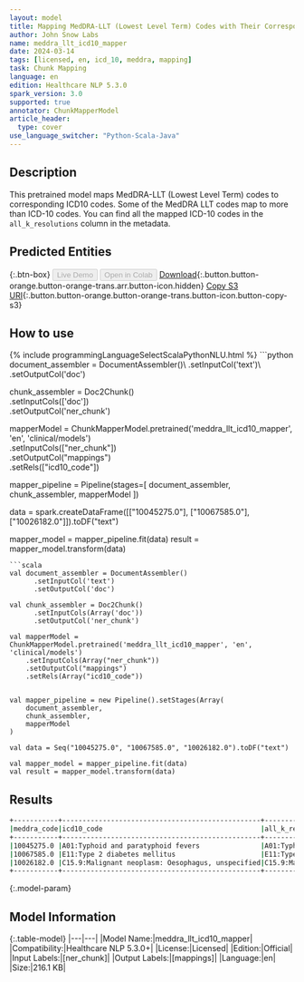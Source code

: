 ```yaml
---
layout: model
title: Mapping MedDRA-LLT (Lowest Level Term) Codes with Their Corresponding ICD-10 Codes
author: John Snow Labs
name: meddra_llt_icd10_mapper
date: 2024-03-14
tags: [licensed, en, icd_10, meddra, mapping]
task: Chunk Mapping
language: en
edition: Healthcare NLP 5.3.0
spark_version: 3.0
supported: true
annotator: ChunkMapperModel
article_header:
  type: cover
use_language_switcher: "Python-Scala-Java"
---
```


## Description

This pretrained model maps MedDRA-LLT (Lowest Level Term) codes to corresponding ICD10 codes. Some of the MedDRA LLT codes map to more than ICD-10 codes. You can find all the mapped ICD-10 codes in the `all_k_resolutions` column in the metadata.

## Predicted Entities



{:.btn-box}
<button class="button button-orange" disabled>Live Demo</button>
<button class="button button-orange" disabled>Open in Colab</button>
[Download](https://s3.amazonaws.com/auxdata.johnsnowlabs.com/clinical/models/meddra_llt_icd10_mapper_en_5.3.0_3.0_1710435747498.zip){:.button.button-orange.button-orange-trans.arr.button-icon.hidden}
[Copy S3 URI](s3://auxdata.johnsnowlabs.com/clinical/models/meddra_llt_icd10_mapper_en_5.3.0_3.0_1710435747498.zip){:.button.button-orange.button-orange-trans.button-icon.button-copy-s3}

## How to use



<div class="tabs-box" markdown="1">
{% include programmingLanguageSelectScalaPythonNLU.html %}
```python
document_assembler = DocumentAssembler()\
      .setInputCol('text')\
      .setOutputCol('doc')

chunk_assembler = Doc2Chunk()\
      .setInputCols(['doc'])\
      .setOutputCol('ner_chunk')
 
mapperModel = ChunkMapperModel.pretrained('meddra_llt_icd10_mapper', 'en', 'clinical/models')\
    .setInputCols(["ner_chunk"])\
    .setOutputCol("mappings")\
    .setRels(["icd10_code"])


mapper_pipeline = Pipeline(stages=[
    document_assembler,
    chunk_assembler,
    mapperModel
])

data = spark.createDataFrame([["10045275.0"], ["10067585.0"], ["10026182.0"]]).toDF("text")

mapper_model = mapper_pipeline.fit(data)
result = mapper_model.transform(data)
```
```scala
val document_assembler = DocumentAssembler()
      .setInputCol('text')
      .setOutputCol('doc')

val chunk_assembler = Doc2Chunk()
      .setInputCols(Array('doc'))
      .setOutputCol('ner_chunk')
 
val mapperModel = ChunkMapperModel.pretrained('meddra_llt_icd10_mapper', 'en', 'clinical/models')
    .setInputCols(Array("ner_chunk"))
    .setOutputCol("mappings")
    .setRels(Array("icd10_code"))


val mapper_pipeline = new Pipeline().setStages(Array(
    document_assembler,
    chunk_assembler,
    mapperModel
)

val data = Seq("10045275.0", "10067585.0", "10026182.0").toDF("text")

val mapper_model = mapper_pipeline.fit(data)
val result = mapper_model.transform(data)
```
</div>

## Results

```bash
+-----------+-------------------------------------------------+--------------------------------------------------------+
|meddra_code|icd10_code                                       |all_k_resolutions                                       |
+-----------+-------------------------------------------------+--------------------------------------------------------+
|10045275.0 |A01:Typhoid and paratyphoid fevers               |A01:Typhoid and paratyphoid fevers:::A01.0:Typhoid fever|
|10067585.0 |E11:Type 2 diabetes mellitus                     |E11:Type 2 diabetes mellitus:::                         |
|10026182.0 |C15.9:Malignant neoplasm: Oesophagus, unspecified|C15.9:Malignant neoplasm: Oesophagus, unspecified:::    |
+-----------+-------------------------------------------------+--------------------------------------------------------+
```

{:.model-param}
## Model Information

{:.table-model}
|---|---|
|Model Name:|meddra_llt_icd10_mapper|
|Compatibility:|Healthcare NLP 5.3.0+|
|License:|Licensed|
|Edition:|Official|
|Input Labels:|[ner_chunk]|
|Output Labels:|[mappings]|
|Language:|en|
|Size:|216.1 KB|